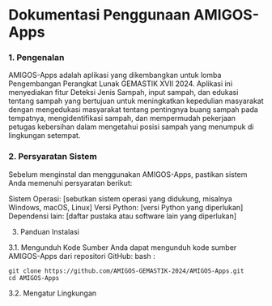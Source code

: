 # Dokumentasi Penggunaan AMIGOS-Apps

### 1. Pengenalan

AMIGOS-Apps adalah aplikasi yang dikembangkan untuk lomba Pengembangan Perangkat Lunak GEMASTIK XVII 2024. Aplikasi ini menyediakan fitur Deteksi Jenis Sampah, input sampah, dan edukasi tentang sampah yang bertujuan untuk meningkatkan kepedulian masyarakat dengan mengedukasi masyarakat tentang pentingnya buang sampah pada tempatnya, mengidentifikasi sampah, dan mempermudah pekerjaan petugas kebersihan dalam mengetahui posisi sampah yang menumpuk di lingkungan setempat.

### 2. Persyaratan Sistem

Sebelum menginstal dan menggunakan AMIGOS-Apps, pastikan sistem Anda memenuhi persyaratan berikut:

Sistem Operasi: [sebutkan sistem operasi yang didukung, misalnya Windows, macOS, Linux]
Versi Python: [versi Python yang diperlukan]
Dependensi lain: [daftar pustaka atau software lain yang diperlukan]


3. Panduan Instalasi

3.1. Mengunduh Kode Sumber
Anda dapat mengunduh kode sumber AMIGOS-Apps dari repositori GitHub:
bash :
```
git clone https://github.com/AMIGOS-GEMASTIK-2024/AMIGOS-Apps.git
cd AMIGOS-Apps
```
3.2. Mengatur Lingkungan
